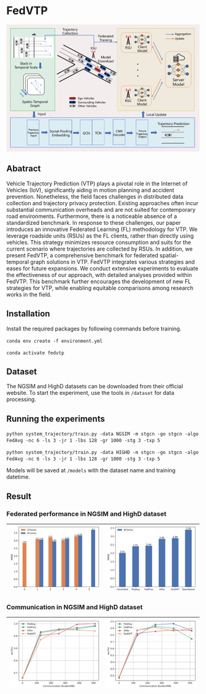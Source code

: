# FedVTP
![Pic](fedvtp.png)

## Abatract
Vehicle Trajectory Prediction (VTP) plays a pivotal role in the Internet of Vehicles (IoV), significantly aiding in motion planning and accident prevention. Nonetheless, the field faces challenges in distributed data collection and trajectory privacy protection. Existing approaches often incur substantial communication overheads and are not suited for contemporary road environments. Furthermore, there is a noticeable absence of a standardized benchmark. In response to these challenges, our paper introduces an innovative Federated Learning (FL) methodology for VTP. We leverage roadside units (RSUs) as the FL clients, rather than directly using vehicles. This strategy minimizes resource consumption and suits for the current scenario where trajectories are collected by RSUs. In addition, we present FedVTP, a comprehensive benchmark for federated spatial-temporal graph solutions in VTP. FedVTP integrates various strategies and eases for future expansions. We conduct extensive experiments to evaluate the effectiveness of our approach, with detailed analyses provided within FedVTP. This benchmark further encourages the development of new FL strategies for VTP, while enabling equitable comparisons among research works in the field.

## Installation
Install the required packages by following commands before training.

`conda env create -f environment.yml`

`conda activate fedvtp`

## Dataset
The NGSIM and HighD datasets can be downloaded from their official website. To start the experiment, use the tools in `/dataset` for data processing. 

## Running the experiments
`python system_trajectory/train.py -data NGSIM -m stgcn -go stgcn -algo FedAvg -nc 6 -ls 3 -jr 1 -lbs 128 -gr 1000 -stg 3 -txp 5`

`python system_trajectory/train.py -data HIGHD -m stgcn -go stgcn -algo FedAvg -nc 6 -ls 3 -jr 1 -lbs 128 -gr 1000 -stg 3 -txp 5`

Models will be saved at `/models` with the dataset name and training datetime.

## Result
### Federated performance in NGSIM and HighD dataset

![pic](bar1.png) | ![pic](bar2.png)
---|---

### Communication in NGSIM and HighD dataset

![pic](point1.png) | ![pic](point2.png)
---|---
